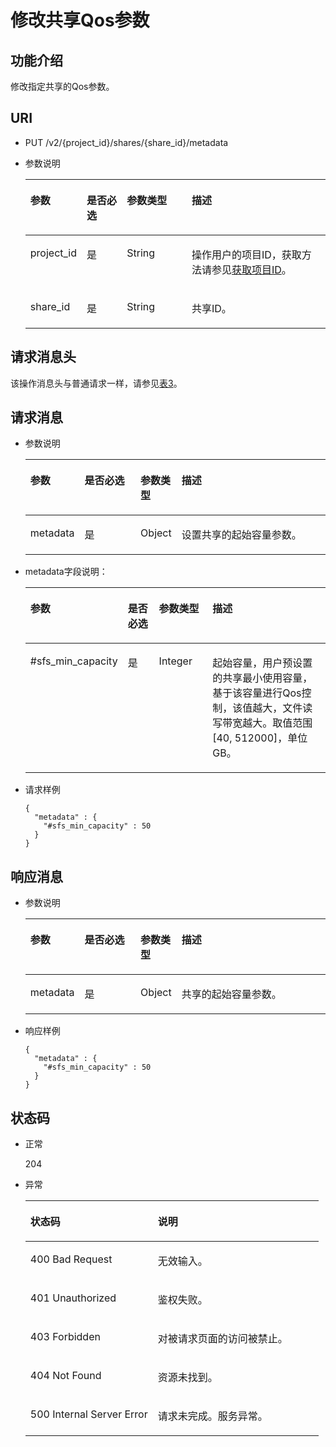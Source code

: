 # 修改共享Qos参数<a name="sfs_02_0048"></a>

## 功能介绍<a name="section10684447163819"></a>

修改指定共享的Qos参数。

## URI<a name="section1665327514513"></a>

-   PUT /v2/\{project\_id\}/shares/\{share\_id\}/metadata
-   参数说明

    <a name="table22021759152019"></a>
    <table><thead align="left"><tr id="row16139965152019"><th class="cellrowborder" valign="top" width="18.56%" id="mcps1.1.5.1.1"><p id="p17124101410431"><a name="p17124101410431"></a><a name="p17124101410431"></a>参数</p>
    </th>
    <th class="cellrowborder" valign="top" width="13.4%" id="mcps1.1.5.1.2"><p id="p1612415146430"><a name="p1612415146430"></a><a name="p1612415146430"></a>是否必选</p>
    </th>
    <th class="cellrowborder" valign="top" width="21.65%" id="mcps1.1.5.1.3"><p id="p312416148432"><a name="p312416148432"></a><a name="p312416148432"></a>参数类型</p>
    </th>
    <th class="cellrowborder" valign="top" width="46.39%" id="mcps1.1.5.1.4"><p id="p3124181464318"><a name="p3124181464318"></a><a name="p3124181464318"></a>描述</p>
    </th>
    </tr>
    </thead>
    <tbody><tr id="row55089343152019"><td class="cellrowborder" valign="top" width="18.56%" headers="mcps1.1.5.1.1 "><p id="p1781134044818"><a name="p1781134044818"></a><a name="p1781134044818"></a>project_id</p>
    </td>
    <td class="cellrowborder" valign="top" width="13.4%" headers="mcps1.1.5.1.2 "><p id="p59952126152019"><a name="p59952126152019"></a><a name="p59952126152019"></a>是</p>
    </td>
    <td class="cellrowborder" valign="top" width="21.65%" headers="mcps1.1.5.1.3 "><p id="p24284048152019"><a name="p24284048152019"></a><a name="p24284048152019"></a>String</p>
    </td>
    <td class="cellrowborder" valign="top" width="46.39%" headers="mcps1.1.5.1.4 "><p id="p20850895152019"><a name="p20850895152019"></a><a name="p20850895152019"></a>操作用户的项目ID，获取方法请参见<a href="获取项目ID.md">获取项目ID</a>。</p>
    </td>
    </tr>
    <tr id="row3119103219486"><td class="cellrowborder" valign="top" width="18.56%" headers="mcps1.1.5.1.1 "><p id="p1011933217487"><a name="p1011933217487"></a><a name="p1011933217487"></a>share_id</p>
    </td>
    <td class="cellrowborder" valign="top" width="13.4%" headers="mcps1.1.5.1.2 "><p id="p18120163210481"><a name="p18120163210481"></a><a name="p18120163210481"></a>是</p>
    </td>
    <td class="cellrowborder" valign="top" width="21.65%" headers="mcps1.1.5.1.3 "><p id="p11120113294813"><a name="p11120113294813"></a><a name="p11120113294813"></a>String</p>
    </td>
    <td class="cellrowborder" valign="top" width="46.39%" headers="mcps1.1.5.1.4 "><p id="p13120143211489"><a name="p13120143211489"></a><a name="p13120143211489"></a>共享ID。</p>
    </td>
    </tr>
    </tbody>
    </table>


## 请求消息头<a name="section181221258103816"></a>

该操作消息头与普通请求一样，请参见[表3](构造请求.md#zh-cn_topic_0121682347_table1986821153312)。

## 请求消息<a name="section5063604914513"></a>

-   参数说明

    <a name="table1836815510524"></a>
    <table><thead align="left"><tr id="row1137265565217"><th class="cellrowborder" valign="top" width="16.33%" id="mcps1.1.5.1.1"><p id="p9445335122519"><a name="p9445335122519"></a><a name="p9445335122519"></a>参数</p>
    </th>
    <th class="cellrowborder" valign="top" width="19.39%" id="mcps1.1.5.1.2"><p id="p194456353258"><a name="p194456353258"></a><a name="p194456353258"></a>是否必选</p>
    </th>
    <th class="cellrowborder" valign="top" width="12.24%" id="mcps1.1.5.1.3"><p id="p12445335152517"><a name="p12445335152517"></a><a name="p12445335152517"></a>参数类型</p>
    </th>
    <th class="cellrowborder" valign="top" width="52.04%" id="mcps1.1.5.1.4"><p id="p1344583582512"><a name="p1344583582512"></a><a name="p1344583582512"></a>描述</p>
    </th>
    </tr>
    </thead>
    <tbody><tr id="row8379125520523"><td class="cellrowborder" valign="top" width="16.33%" headers="mcps1.1.5.1.1 "><p id="p13380755115210"><a name="p13380755115210"></a><a name="p13380755115210"></a>metadata</p>
    </td>
    <td class="cellrowborder" valign="top" width="19.39%" headers="mcps1.1.5.1.2 "><p id="p1038255513523"><a name="p1038255513523"></a><a name="p1038255513523"></a>是</p>
    </td>
    <td class="cellrowborder" valign="top" width="12.24%" headers="mcps1.1.5.1.3 "><p id="p18383165518521"><a name="p18383165518521"></a><a name="p18383165518521"></a>Object</p>
    </td>
    <td class="cellrowborder" valign="top" width="52.04%" headers="mcps1.1.5.1.4 "><p id="p938455505218"><a name="p938455505218"></a><a name="p938455505218"></a>设置共享的起始容量参数。</p>
    </td>
    </tr>
    </tbody>
    </table>

-   metadata字段说明：

    <a name="t02fa2a8d319442e18936e45a4b0868e9"></a>
    <table><thead align="left"><tr id="r0d59edb1d3b84778ac0d399ba307cea3"><th class="cellrowborder" valign="top" width="16.220000000000002%" id="mcps1.1.5.1.1"><p id="p89501128115014"><a name="p89501128115014"></a><a name="p89501128115014"></a>参数</p>
    </th>
    <th class="cellrowborder" valign="top" width="12.78%" id="mcps1.1.5.1.2"><p id="p15950132815504"><a name="p15950132815504"></a><a name="p15950132815504"></a>是否必选</p>
    </th>
    <th class="cellrowborder" valign="top" width="20%" id="mcps1.1.5.1.3"><p id="p12966112865014"><a name="p12966112865014"></a><a name="p12966112865014"></a>参数类型</p>
    </th>
    <th class="cellrowborder" valign="top" width="51%" id="mcps1.1.5.1.4"><p id="p4966172895016"><a name="p4966172895016"></a><a name="p4966172895016"></a>描述</p>
    </th>
    </tr>
    </thead>
    <tbody><tr id="r51c142ecbaf2461ba473dee4939fca92"><td class="cellrowborder" valign="top" width="16.220000000000002%" headers="mcps1.1.5.1.1 "><p id="p830161474317"><a name="p830161474317"></a><a name="p830161474317"></a>#sfs_min_capacity</p>
    </td>
    <td class="cellrowborder" valign="top" width="12.78%" headers="mcps1.1.5.1.2 "><p id="acedc2a0b65b64463b4ceecbe0a4c8fff"><a name="acedc2a0b65b64463b4ceecbe0a4c8fff"></a><a name="acedc2a0b65b64463b4ceecbe0a4c8fff"></a>是</p>
    </td>
    <td class="cellrowborder" valign="top" width="20%" headers="mcps1.1.5.1.3 "><p id="ae54b1ae095b34db0a389cf59563b381e"><a name="ae54b1ae095b34db0a389cf59563b381e"></a><a name="ae54b1ae095b34db0a389cf59563b381e"></a><span>Integer</span></p>
    </td>
    <td class="cellrowborder" valign="top" width="51%" headers="mcps1.1.5.1.4 "><p id="p206765417432"><a name="p206765417432"></a><a name="p206765417432"></a>起始容量，用户预设置的共享最小使用容量，基于该容量进行Qos控制，该值越大，文件读写带宽越大。取值范围[40, 512000]，单位GB。</p>
    </td>
    </tr>
    </tbody>
    </table>

-   请求样例

    ```
    {
      "metadata" : {
        "#sfs_min_capacity" : 50
      }
    }
    ```


## 响应消息<a name="section6408307814513"></a>

-   参数说明

    <a name="table65331262558"></a>
    <table><thead align="left"><tr id="row4533162625518"><th class="cellrowborder" valign="top" width="16.33%" id="mcps1.1.5.1.1"><p id="p653342665511"><a name="p653342665511"></a><a name="p653342665511"></a>参数</p>
    </th>
    <th class="cellrowborder" valign="top" width="19.39%" id="mcps1.1.5.1.2"><p id="p165331226105519"><a name="p165331226105519"></a><a name="p165331226105519"></a>是否必选</p>
    </th>
    <th class="cellrowborder" valign="top" width="12.24%" id="mcps1.1.5.1.3"><p id="p5533826145520"><a name="p5533826145520"></a><a name="p5533826145520"></a>参数类型</p>
    </th>
    <th class="cellrowborder" valign="top" width="52.04%" id="mcps1.1.5.1.4"><p id="p453318261551"><a name="p453318261551"></a><a name="p453318261551"></a>描述</p>
    </th>
    </tr>
    </thead>
    <tbody><tr id="row053342615554"><td class="cellrowborder" valign="top" width="16.33%" headers="mcps1.1.5.1.1 "><p id="p65332026175517"><a name="p65332026175517"></a><a name="p65332026175517"></a>metadata</p>
    </td>
    <td class="cellrowborder" valign="top" width="19.39%" headers="mcps1.1.5.1.2 "><p id="p953311261556"><a name="p953311261556"></a><a name="p953311261556"></a>是</p>
    </td>
    <td class="cellrowborder" valign="top" width="12.24%" headers="mcps1.1.5.1.3 "><p id="p45334266554"><a name="p45334266554"></a><a name="p45334266554"></a>Object</p>
    </td>
    <td class="cellrowborder" valign="top" width="52.04%" headers="mcps1.1.5.1.4 "><p id="p38511304393"><a name="p38511304393"></a><a name="p38511304393"></a>共享的起始容量参数。</p>
    </td>
    </tr>
    </tbody>
    </table>


-   响应样例

    ```
    {
      "metadata" : {
        "#sfs_min_capacity" : 50
      }
    }
    ```


## 状态码<a name="section4959408514513"></a>

-   正常

    204

-   异常

    <a name="table6245403714513"></a>
    <table><thead align="left"><tr id="row1507735814513"><th class="cellrowborder" valign="top" width="43.43%" id="mcps1.1.3.1.1"><p id="p1330652014513"><a name="p1330652014513"></a><a name="p1330652014513"></a>状态码</p>
    </th>
    <th class="cellrowborder" valign="top" width="56.57%" id="mcps1.1.3.1.2"><p id="p408636314513"><a name="p408636314513"></a><a name="p408636314513"></a>说明</p>
    </th>
    </tr>
    </thead>
    <tbody><tr id="row3477393214513"><td class="cellrowborder" valign="top" width="43.43%" headers="mcps1.1.3.1.1 "><p id="p6522508214513"><a name="p6522508214513"></a><a name="p6522508214513"></a>400 Bad Request</p>
    </td>
    <td class="cellrowborder" valign="top" width="56.57%" headers="mcps1.1.3.1.2 "><p id="p4874025614513"><a name="p4874025614513"></a><a name="p4874025614513"></a>无效输入。</p>
    </td>
    </tr>
    <tr id="row3600912414513"><td class="cellrowborder" valign="top" width="43.43%" headers="mcps1.1.3.1.1 "><p id="p3105792214513"><a name="p3105792214513"></a><a name="p3105792214513"></a>401 Unauthorized</p>
    </td>
    <td class="cellrowborder" valign="top" width="56.57%" headers="mcps1.1.3.1.2 "><p id="p3266375714513"><a name="p3266375714513"></a><a name="p3266375714513"></a>鉴权失败。</p>
    </td>
    </tr>
    <tr id="row2553835814513"><td class="cellrowborder" valign="top" width="43.43%" headers="mcps1.1.3.1.1 "><p id="p5534113514513"><a name="p5534113514513"></a><a name="p5534113514513"></a>403 Forbidden</p>
    </td>
    <td class="cellrowborder" valign="top" width="56.57%" headers="mcps1.1.3.1.2 "><p id="p5344692014513"><a name="p5344692014513"></a><a name="p5344692014513"></a>对被请求页面的访问被禁止。</p>
    </td>
    </tr>
    <tr id="row1126023214513"><td class="cellrowborder" valign="top" width="43.43%" headers="mcps1.1.3.1.1 "><p id="p3966357214513"><a name="p3966357214513"></a><a name="p3966357214513"></a>404 Not Found</p>
    </td>
    <td class="cellrowborder" valign="top" width="56.57%" headers="mcps1.1.3.1.2 "><p id="p5863278914513"><a name="p5863278914513"></a><a name="p5863278914513"></a>资源未找到。</p>
    </td>
    </tr>
    <tr id="row1011562214513"><td class="cellrowborder" valign="top" width="43.43%" headers="mcps1.1.3.1.1 "><p id="p1405905414513"><a name="p1405905414513"></a><a name="p1405905414513"></a>500 Internal Server Error</p>
    </td>
    <td class="cellrowborder" valign="top" width="56.57%" headers="mcps1.1.3.1.2 "><p id="p6504160314513"><a name="p6504160314513"></a><a name="p6504160314513"></a>请求未完成。服务异常。</p>
    </td>
    </tr>
    </tbody>
    </table>


